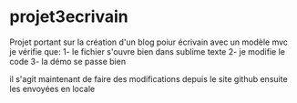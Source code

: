 # projet3ecrivain
Projet portant sur la création d'un blog poiur écrivain avec un modèle mvc
 je vérifie que:
 	1- le fichier s'ouvre bien dans sublime texte
 	2- je modifie le code
 	3- la démo se passe bien 
  
  il s'agit maintenant de faire des modifications depuis le site github ensuite les envoyées en locale
